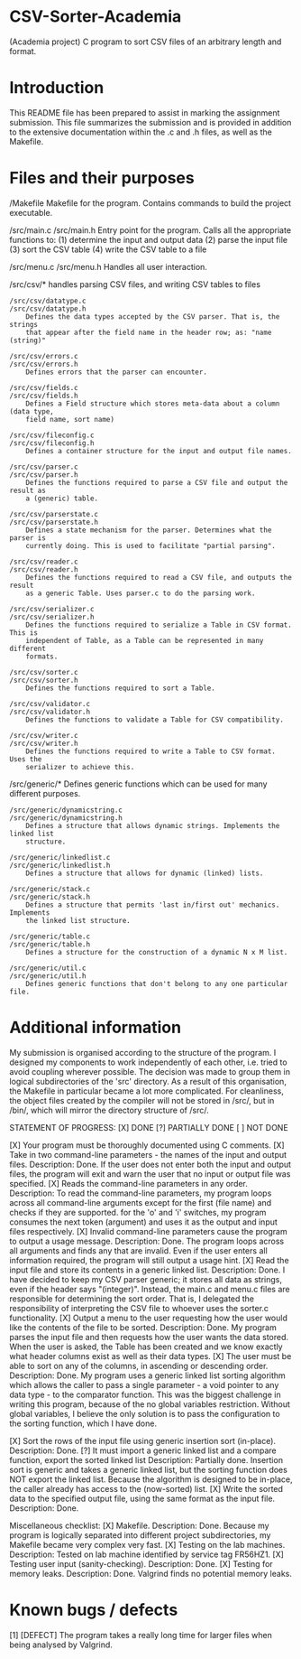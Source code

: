 # CSV-Sorter-Academia
(Academia project) C program to sort CSV files of an arbitrary length and format.


# Introduction
This README file has been prepared to assist in marking the assignment submission.
This file summarizes the submission and is provided in addition to the extensive
documentation within the .c and .h files, as well as the Makefile.

# Files and their purposes

/Makefile
   Makefile for the program. Contains commands to build the project executable.

/src/main.c
/src/main.h
    Entry point for the program. Calls all the appropriate functions to:
    (1) determine the input and output data
    (2) parse the input file
    (3) sort the CSV table
    (4) write the CSV table to a file

/src/menu.c
/src/menu.h
    Handles all user interaction.


/src/csv/* handles parsing CSV files, and writing CSV tables to files

    /src/csv/datatype.c
    /src/csv/datatype.h
        Defines the data types accepted by the CSV parser. That is, the strings
        that appear after the field name in the header row; as: "name (string)"

    /src/csv/errors.c
    /src/csv/errors.h
        Defines errors that the parser can encounter.

    /src/csv/fields.c
    /src/csv/fields.h
        Defines a Field structure which stores meta-data about a column (data type,
        field name, sort name)

    /src/csv/fileconfig.c
    /src/csv/fileconfig.h
        Defines a container structure for the input and output file names.

    /src/csv/parser.c
    /src/csv/parser.h
        Defines the functions required to parse a CSV file and output the result as
        a (generic) table.

    /src/csv/parserstate.c
    /src/csv/parserstate.h
        Defines a state mechanism for the parser. Determines what the parser is
        currently doing. This is used to facilitate "partial parsing".

    /src/csv/reader.c
    /src/csv/reader.h
        Defines the functions required to read a CSV file, and outputs the result
        as a generic Table. Uses parser.c to do the parsing work.

    /src/csv/serializer.c
    /src/csv/serializer.h
        Defines the functions required to serialize a Table in CSV format. This is
        independent of Table, as a Table can be represented in many different
        formats.

    /src/csv/sorter.c
    /src/csv/sorter.h
        Defines the functions required to sort a Table.

    /src/csv/validator.c
    /src/csv/validator.h
        Defines the functions to validate a Table for CSV compatibility.

    /src/csv/writer.c
    /src/csv/writer.h
        Defines the functions required to write a Table to CSV format. Uses the
        serializer to achieve this.

/src/generic/*
    Defines generic functions which can be used for many different purposes.

    /src/generic/dynamicstring.c
    /src/generic/dynamicstring.h
        Defines a structure that allows dynamic strings. Implements the linked list
        structure.

    /src/generic/linkedlist.c
    /src/generic/linkedlist.h
        Defines a structure that allows for dynamic (linked) lists.

    /src/generic/stack.c
    /src/generic/stack.h
        Defines a structure that permits 'last in/first out' mechanics. Implements
        the linked list structure.

    /src/generic/table.c
    /src/generic/table.h
        Defines a structure for the construction of a dynamic N x M list.

    /src/generic/util.c
    /src/generic/util.h
        Defines generic functions that don't belong to any one particular file.


# Additional information
My submission is organised according to the structure of the program. I designed
my components to work independently of each other, i.e. tried to avoid coupling
wherever possible. The decision was made to group them in logical subdirectories
of the 'src' directory. As a result of this organisation, the Makefile in
particular became a lot more complicated. For cleanliness, the object files
created by the compiler will not be stored in /src/, but in /bin/, which will
mirror the directory structure of /src/.


STATEMENT OF PROGRESS:
[X] DONE
[?] PARTIALLY DONE
[ ] NOT DONE

[X] Your program must be thoroughly documented using C comments.
[X] Take in two command-line parameters - the names of the input and output files.
    Description: Done. If the user does not enter both the input and output files,
    the program will exit and warn the user that no input or output file was
    specified.
[X] Reads the command-line parameters in any order.
    Description: To read the command-line parameters, my program loops across all
    command-line arguments except for the first (file name) and checks if they
    are supported. for the 'o' and 'i' switches, my program consumes the next
    token (argument) and uses it as the output and input files respectively.
[X] Invalid command-line parameters cause the program to output a usage message.
    Description: Done. The program loops across all arguments and finds any that
    are invalid. Even if the user enters all information required, the program
    will still output a usage hint.
[X] Read the input file and store its contents in a generic linked list.
    Description: Done. I have decided to keep my CSV parser generic; it stores
    all data as strings, even if the header says "(integer)". Instead, the main.c
    and menu.c files are responsible for determining the sort order. That is, I
    delegated the responsibility of interpreting the CSV file to whoever uses
    the sorter.c functionality.
[X] Output a menu to the user requesting how the user would like the contents of
    the file to be sorted.
    Description: Done. My program parses the input file and then requests how
    the user wants the data stored. When the user is asked, the Table has been
    created and we know exactly what header columns exist as well as their data
    types.
[X] The user must be able to sort on any of the columns, in ascending or
    descending order.
    Description: Done. My program uses a generic linked list sorting algorithm
    which allows the caller to pass a single parameter - a void pointer to any
    data type - to the comparator function. This was the biggest challenge in
    writing this program, because of the no global variables restriction. Without
    global variables, I believe the only solution is to pass the configuration to
    the sorting function, which I have done.

[X] Sort the rows of the input file using generic insertion sort (in-place).
    Description: Done.
[?] It must import a generic linked list and a compare function, export the
    sorted linked list
    Description: Partially done. Insertion sort is generic and takes a generic
    linked list, but the sorting function does NOT export the linked list. Because
    the algorithm is designed to be in-place, the caller already has access to the
    (now-sorted) list.
[X] Write the sorted data to the specified output file, using the same format as
    the input file.
    Description: Done.

Miscellaneous checklist:
[X] Makefile.
    Description: Done. Because my program is logically separated into different
    project subdirectories, my Makefile became very complex very fast.
[X] Testing on the lab machines.
    Description: Tested on lab machine identified by service tag FR56HZ1.
[X] Testing user input (sanity-checking).
    Description: Done.
[X] Testing for memory leaks.
    Description: Done. Valgrind finds no potential memory leaks.


# Known bugs / defects
[1] [DEFECT] The program takes a really long time for larger files when being
    analysed by Valgrind.

